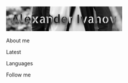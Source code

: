 ![Header](https://github.com/Xandr070/Xandr070/blob/main/assets/Group%201.png)

About me

Latest

Languages

Follow me
